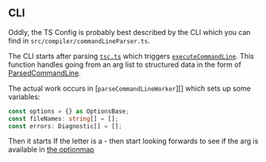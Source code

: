 ## CLI

Oddly, the TS Config is probably best described by the CLI which you can find in
`src/compiler/commandLineParser.ts`.

The CLI starts after parsing [`tsc.ts`][0] which triggers [`executeCommandLine`][1]. This function handles going
from an arg list to structured data in the form of [ParsedCommandLine][2].

The actual work occurs in [`parseCommandLineWorker`][] which sets up some variables:

```ts
const options = {} as OptionsBase;
const fileNames: string[] = [];
const errors: Diagnostic[] = [];
```

Then it starts If the letter is a - then start looking forwards to see if the arg is available in [the
optionmap][4]

[0]: src/tsc/tsc.ts
[1]: <src/tsc/tsc.ts - function executeCommandLine>
[2]: <src/compiler/types.ts - export interface ParsedCommandLine>
[3]: <src/compiler/commandLineParser.ts - function parseCommandLineWorker>
[4]: <src/compiler/commandLineParser.ts - export const optionDeclarations>
